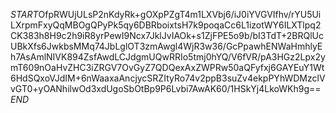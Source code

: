 $START$OfpRWUjULsP2nKdyRk+gOXpPZgT4m1LXVbj6/iJ0iYVGVIfhv/rYU5UiLXrpmFxyQqMBOgQPyPk5qy6DBRboixtsH7k9poqaCc6L1izotWY6ILXTlpq2CK383h8H9c2h9iR8yrPewI9Ncx7JklJvIAOk+s1ZjFPE5o9b/bI3TdT+2BRQlUcUBkXfs6JwkbsMMq74JbLglOT3zmAwgl4WjR3w36/GcPpawhENWaHmhlyEh7AsAmlNIVK894ZsfAwdLCJdgmUQwRRIo5tmj0hYQ/V6fVR/pA3HGz2Lpx2ymT609nOaHvZHC3iZRGV7OvGyZ7QDQexAxZWPRw50aQFyfxj6GAYEuY1Wt6HdSQxoVJdIM+6nWaaxaAncjycSRZItyRo74v2ppB3suZv4ekpPYhWDMzclVvGT0+yOANhilwOd3xdUgoSbOtBp9P6Lvbi7AwAK60/1HSkYj4LkoWKh9g==$END$